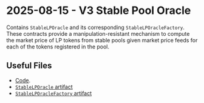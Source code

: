 # 2025-08-15 - V3 Stable Pool Oracle

Contains `StableLPOracle` and its corresponding `StableLPOracleFactory`.
These contracts provide a manipulation-resistant mechanism to compute the market price of LP tokens from stable pools given market price feeds for each of the tokens registered in the pool.

## Useful Files

- [Code](https://github.com/balancer/balancer-v3-monorepo/commit/1bfc266c705b59cd9c03fe1b1dec078e5f74179c).
- [`StableLPOracle` artifact](./artifact/StableLPOracle.json)
- [`StableLPOracleFactory` artifact](./artifact/StableLPOracleFactory.json)
